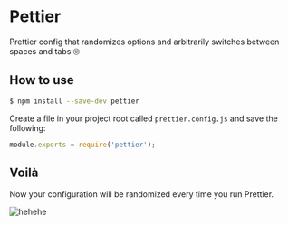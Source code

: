 # Pettier
Prettier config that randomizes options and arbitrarily switches between spaces and tabs 🙄

## How to use

```sh
$ npm install --save-dev pettier
```

Create a file in your project root called `prettier.config.js` and save the following:

```js
module.exports = require('pettier');
```

## Voilà

Now your configuration will be randomized every time you run Prettier. 

![hehehe](https://media.giphy.com/media/hVIEywSQ3ZU3u/giphy.gif)

